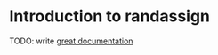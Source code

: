 # Introduction to randassign

TODO: write [great documentation](http://jacobian.org/writing/what-to-write/)
